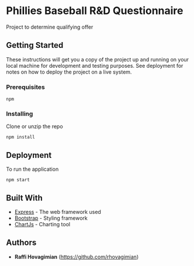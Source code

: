 # Phillies Baseball R&D Questionnaire

Project to determine qualifying offer

## Getting Started

These instructions will get you a copy of the project up and running on your local machine for development and testing purposes. See deployment for notes on how to deploy the project on a live system.

### Prerequisites

```
npm
```

### Installing

Clone or unzip the repo

```
npm install
```

## Deployment

To run the application

```
npm start
```

## Built With

- [Express](https://expressjs.com/en/starter/installing.html) - The web framework used
- [Bootstrap](https://getbootstrap.com/) - Styling framework
- [ChartJs](https://www.chartjs.org/) - Charting tool

## Authors

- **Raffi Hovagimian** (https://github.com/rhovagimian)
